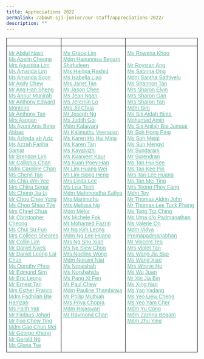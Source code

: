 ```yaml
---
title: Appreciations 2022
permalink: /about-sji-junior/our-staff/appreciations-2022/
description: ""
---
```

<style type="text/css">
.tg  {border-collapse:collapse;border-spacing:0;}
.tg td{border-color:black;border-style:solid;border-width:1px;font-family:Arial, sans-serif;font-size:14px;
  overflow:hidden;padding:10px 5px;word-break:normal;}
.tg th{border-color:black;border-style:solid;border-width:1px;font-family:Arial, sans-serif;font-size:14px;
  font-weight:normal;overflow:hidden;padding:10px 5px;word-break:normal;}
.tg .tg-axsl{background-color:#FFF;color:#62B7A3;text-align:left;text-decoration:underline;vertical-align:top}
.tg .tg-9hzb{background-color:#FFF;font-weight:bold;text-align:center;vertical-align:top}
.tg .tg-amwm{font-weight:bold;text-align:center;vertical-align:top}
</style>
<table class="tg">
<thead>
  <tr>
    <th class="tg-9hzb"></th>
    <th class="tg-amwm"></th>
    <th class="tg-amwm"></th>
  </tr>
</thead>
<tbody>
  <tr>
    <td class="tg-axsl"><a href="https://padlet.com/sjijunior/x7wsijqdd731529"><span style="font-weight:400;text-decoration:underline;color:#62B7A3">Mr Abdul Nasir</span></a><br><a href="https://padlet.com/sjijunior/4672u524qauqhej9"><span style="font-weight:400;text-decoration:underline;color:#62B7A3">Ms Abelin Cheong</span></a><br><a href="https://padlet.com/sjijunior/hajtq1e5l2b9gtfk"><span style="font-weight:400;text-decoration:underline;color:#62B7A3">Mrs Agustina Lim</span></a><br><a href="https://padlet.com/sjijunior/i6wv76daodlfpmdw"><span style="font-weight:400;text-decoration:underline;color:#62B7A3">Ms Amanda Lim</span></a><br><a href="https://padlet.com/sjijunior/omklrc3oyzbu7zjb"><span style="font-weight:400;text-decoration:underline;color:#62B7A3">Ms Amanda Soon</span></a><br><a href="https://padlet.com/sjijunior/h61dg8ubct6k29j3"><span style="font-weight:400;text-decoration:underline;color:#62B7A3">Mr Andy Chew</span></a><br><a href="https://padlet.com/sjijunior/sssxbgmep736jfaa"><span style="font-weight:400;text-decoration:underline;color:#62B7A3">Mr Ang Han Sheng</span></a><br><a href="https://padlet.com/sjijunior/91yrgnjl1ys6qj9f"><span style="font-weight:400;text-decoration:underline;color:#62B7A3">Ms Annur Munirah</span></a><br><a href="https://padlet.com/sjijunior/3afsps6bltl9d4mv"><span style="font-weight:400;text-decoration:underline;color:#62B7A3">Mr Anthony Edward Monteiro </span></a><br><a href="https://padlet.com/sjijunior/uwirejp7f3376k9c"><span style="font-weight:400;text-decoration:underline;color:#62B7A3">Mr Anthony Tan</span></a><br><a href="https://padlet.com/sjijunior/kl0igfgsof8pox6s"><span style="font-weight:400;text-decoration:underline;color:#62B7A3">Mrs Asogan </span></a><br><a href="https://padlet.com/sjijunior/5i72evckas0cg074"><span style="font-weight:400;text-decoration:underline;color:#62B7A3">Ms Ayuni Anis Binte Abbas</span></a><br><a href="https://padlet.com/sjijunior/9nm9044q6k8puene"><span style="font-weight:400;text-decoration:underline;color:#62B7A3">Ms Azlinda ab Aziz </span></a><br><a href="https://padlet.com/sjijunior/xgkh0dtzs2w8dn4n"><span style="font-weight:400;text-decoration:underline;color:#62B7A3">Ms Azzah Fariha Samat</span></a><br><a href="https://padlet.com/sjijunior/fsg1c5kmutrkd9im"><span style="font-weight:400;text-decoration:underline;color:#62B7A3">Mr Brendon Lim</span></a><br><a href="https://padlet.com/sjijunior/8yy0hsz4411cssc7"><span style="font-weight:400;text-decoration:underline;color:#62B7A3">Mr Callistus Chan</span></a><br><a href="https://padlet.com/sjijunior/xzfkr38mwbiiws47"><span style="font-weight:400;text-decoration:underline;color:#62B7A3">Mdm Caroline Chan</span></a><br><a href="https://padlet.com/sjijunior/tbtwaz2v83c4zdwu"><span style="font-weight:400;text-decoration:underline;color:#62B7A3">Ms Cheryl Tan</span></a><br><a href="https://padlet.com/sjijunior/insl5j0ee934fzix"><span style="font-weight:400;text-decoration:underline;color:#62B7A3">Ms Chia Wei Yee</span></a><br><a href="https://padlet.com/sjijunior/6vupkjks51wf65my"><span style="font-weight:400;text-decoration:underline;color:#62B7A3">Mrs Chitra Segar </span></a><br><a href="https://padlet.com/sjijunior/rvmarvv51tb5opoq"><span style="font-weight:400;text-decoration:underline;color:#62B7A3">Ms Chong Jia Li</span></a><br><a href="https://padlet.com/sjijunior/4ciiwy49j75cfvca"><span style="font-weight:400;text-decoration:underline;color:#62B7A3">Mr Choo Chee Yong</span></a><br><a href="https://padlet.com/sjijunior/ok4zdi5n73kdmwr7"><span style="font-weight:400;text-decoration:underline;color:#62B7A3">Ms Choo Shiao Tze</span></a><br><a href="https://padlet.com/sjijunior/gr29j9fq9jvei8iy"><span style="font-weight:400;text-decoration:underline;color:#62B7A3">Mrs Chriel Chua  </span></a><br><a href="https://padlet.com/sjijunior/qenhfrpg4l6ujvrp"><span style="font-weight:400;text-decoration:underline;color:#62B7A3">Mr Christopher Cheong </span></a><br><a href="https://padlet.com/sjijunior/qsqzpg8e7257vh20"><span style="font-weight:400;text-decoration:underline;color:#62B7A3">Ms Chui Su Fun</span></a><br><a href="https://padlet.com/sjijunior/7fmrltj30w4kceju"><span style="font-weight:400;text-decoration:underline;color:#62B7A3">Mrs Colleen Sheares </span></a><br><a href="https://padlet.com/sjijunior/sp6jsl0dp4dcjp2b"><span style="font-weight:400;text-decoration:underline;color:#62B7A3">Mr Collin Lim </span></a><br><a href="https://padlet.com/sjijunior/9c3hy9qndf0dbsak"><span style="font-weight:400;text-decoration:underline;color:#62B7A3">Mr Daniel Kwek</span></a><span style="color:#000;background-color:#FFF"> </span><br><a href="https://padlet.com/sjijunior/5feg6uurj3gup2kt"><span style="font-weight:400;text-decoration:underline;color:#62B7A3">Mr Daniel Leong Lai Chun </span></a><br><a href="https://padlet.com/sjijunior/arhgiy878vbqrbr3"><span style="font-weight:400;text-decoration:underline;color:#62B7A3">Ms Dorothy Phng </span></a><br><a href="https://padlet.com/sjijunior/xml1pbcwg7b15xje"><span style="font-weight:400;text-decoration:underline;color:#62B7A3">Mr Edmund Sim</span></a><br><a href="https://padlet.com/sjijunior/4w517vauzl64i4p0"><span style="font-weight:400;text-decoration:underline;color:#62B7A3">Mr Eric Leong</span></a><br><a href="https://padlet.com/sjijunior/8q92a2mj4lvxoggq"><span style="font-weight:400;text-decoration:underline;color:#62B7A3">Mr Ernest Tan</span></a><br><a href="https://padlet.com/sjijunior/lrcb8sfpzjylu99q"><span style="font-weight:400;text-decoration:underline;color:#62B7A3">Mrs Esther Franco</span></a><br><a href="https://padlet.com/sjijunior/flr21demy2ffm01c"><span style="font-weight:400;text-decoration:underline;color:#62B7A3">Mdm Fadhilah Bte Hamzah</span></a><br><a href="https://padlet.com/sjijunior/3ys83m2mgrvydf63"><span style="font-weight:400;text-decoration:underline;color:#62B7A3">Ms Faith Yak</span></a><br><a href="https://padlet.com/sjijunior/knlvsjq7v6clmaee"><span style="font-weight:400;text-decoration:underline;color:#62B7A3">Mr Firdaus Johari</span></a><br><a href="https://padlet.com/sjijunior/ihhwsf12i8y7n4gj"><span style="font-weight:400;text-decoration:underline;color:#62B7A3">Mr Foo Chow Ting</span></a><br><a href="https://padlet.com/sjijunior/2j0q01bkcayzvjir"><span style="font-weight:400;text-decoration:underline;color:#62B7A3">Mdm Gao Chun Mei </span></a><br><a href="https://padlet.com/sjijunior/fmt0tn3gs8vpsh9j"><span style="font-weight:400;text-decoration:underline;color:#62B7A3">Mr George Kheng </span></a><br><a href="https://padlet.com/sjijunior/pg7q92bbaz3lmbt3"><span style="font-weight:400;text-decoration:underline;color:#62B7A3">Mr Gerald Ng</span></a><br><a href="https://padlet.com/sjijunior/zm5yuvla2dpdrdhu"><span style="font-weight:400;text-decoration:underline;color:#62B7A3">Ms Gloria Tse</span></a><br></td>
    <td class="tg-axsl"><a href="https://padlet.com/sjijunior/kkg865ip9dw6yimw"><span style="font-weight:400;text-decoration:underline;color:#62B7A3">Ms Grace Lim </span></a><br><a href="https://padlet.com/sjijunior/b9i6mhs6mze08g22"><span style="font-weight:400;text-decoration:underline;color:#62B7A3">Mdm Hairunnisa Begam Shirfudeen</span></a><br><a href="https://padlet.com/sjijunior/aeitwzj31uop3gel"><span style="font-weight:400;text-decoration:underline;color:#62B7A3">Mrs Harlina Rashid</span></a><br><a href="https://padlet.com/sjijunior/f8m4m36rq4q9ha7u"><span style="font-weight:400;text-decoration:underline;color:#62B7A3">Ms Isabella Liao</span></a><br><a href="https://padlet.com/sjijunior/dqogb0tda0ll82jc"><span style="font-weight:400;text-decoration:underline;color:#62B7A3">Mrs Janet Tan</span></a><br><a href="https://padlet.com/sjijunior/4d2msg7exosp37xx"><span style="font-weight:400;text-decoration:underline;color:#62B7A3">Mr Jason Chee</span></a><br><a href="https://padlet.com/sjijunior/mdmyqts8l6l4b65k"><span style="font-weight:400;text-decoration:underline;color:#62B7A3">Ms Jean Ngan</span></a><br><a href="https://padlet.com/sjijunior/nv24otvomcz58hix"><span style="font-weight:400;text-decoration:underline;color:#62B7A3">Ms Jeremin Lo</span></a><br><a href="https://padlet.com/sjijunior/xvblxz6xfmkktq3"><span style="font-weight:400;text-decoration:underline;color:#62B7A3">Mrs Jill Chua </span></a><br><a href="https://padlet.com/sjijunior/dy5k2l4ptlvihgc0"><span style="font-weight:400;text-decoration:underline;color:#62B7A3">Mr Joseph Ng</span></a><br><a href="https://padlet.com/sjijunior/hoapvv3h5ck38xn1"><span style="font-weight:400;text-decoration:underline;color:#62B7A3">Ms Judith Goi</span></a><br><a href="https://padlet.com/sjijunior/r6xlrdcmgtghr62v"><span style="font-weight:400;text-decoration:underline;color:#62B7A3">Mdm Kalaivani</span></a><br><a href="https://padlet.com/sjijunior/s569sv9fsfmavggy"><span style="font-weight:400;text-decoration:underline;color:#62B7A3">Mr Kalimuthu Veerapan</span></a><br><a href="https://padlet.com/sjijunior/s9t9zr3avaonr1fq"><span style="font-weight:400;text-decoration:underline;color:#62B7A3">Ms Karen Ho Hui Ming</span></a><span style="color:#000;background-color:#FFF"> </span><br><a href="https://padlet.com/sjijunior/g1q4wg9gst2umotv"><span style="font-weight:400;text-decoration:underline;color:#62B7A3">Ms Karen Tan</span></a><br><a href="https://padlet.com/sjijunior/bfbwhqrvp1rlou32"><span style="font-weight:400;text-decoration:underline;color:#62B7A3">Ms Kayalvizhi</span></a><br><a href="https://padlet.com/sjijunior/5gue8e8l9yeokqge"><span style="font-weight:400;text-decoration:underline;color:#62B7A3">Ms Kiranjeet Kaur</span></a><br><a href="https://padlet.com/sjijunior/4gj91h8b39h0v9tg"><span style="font-weight:400;text-decoration:underline;color:#62B7A3">Ms Kuan Poey Han</span></a><br><a href="https://padlet.com/sjijunior/sjc8bjkbowfb77xj"><span style="font-weight:400;text-decoration:underline;color:#62B7A3">Mr Lim Huang Wei</span></a><br><a href="https://padlet.com/sjijunior/h846y3llbndfelb5"><span style="font-weight:400;text-decoration:underline;color:#62B7A3">Mr Lim Siong Heng </span></a><br><a href="https://padlet.com/sjijunior/wrls9kz4fgyuoxll"><span style="font-weight:400;text-decoration:underline;color:#62B7A3">Mrs Linda Lee</span></a><br><a href="https://padlet.com/sjijunior/ih11bon9qqa6y63s"><span style="font-weight:400;text-decoration:underline;color:#62B7A3">Ms Lisa Teoh</span></a><br><a href="https://padlet.com/sjijunior/whymiub0k0lnnqnk"><span style="font-weight:400;text-decoration:underline;color:#62B7A3">Mdm Mahmoodha Safiya</span></a><br><a href="https://padlet.com/sjijunior/trt19o9euvlqij7z"><span style="font-weight:400;text-decoration:underline;color:#62B7A3">Mrs Marimuthu </span></a><br><a href="https://padlet.com/sjijunior/sbdi5dnd7ofg1q9e"><span style="font-weight:400;text-decoration:underline;color:#62B7A3">Mrs Melissa Ng</span></a><br><a href="https://padlet.com/sjijunior/wxzm6dpor7zquep8"><span style="font-weight:400;text-decoration:underline;color:#62B7A3">Mdm Melor</span></a><br><a href="https://padlet.com/sjijunior/6bbgcy1eam3iekcs"><span style="font-weight:400;text-decoration:underline;color:#62B7A3">Ms Michele Fok </span></a><br><a href="https://padlet.com/sjijunior/fqf96pu1ledxstkj"><span style="font-weight:400;text-decoration:underline;color:#62B7A3">Mr Mohamed Fazrin</span></a><br><a href="https://padlet.com/sjijunior/5sv2gepvlwbdnzqa"><span style="font-weight:400;text-decoration:underline;color:#62B7A3">Mr Ng Kim Leong</span></a><br><a href="https://padlet.com/sjijunior/f1dzerfyg3cyon3v"><span style="font-weight:400;text-decoration:underline;color:#62B7A3">Mdm Ng Lee Huang</span></a><br><a href="https://padlet.com/sjijunior/74c6dexvcropuzoo"><span style="font-weight:400;text-decoration:underline;color:#62B7A3">Mrs Ng Shu Xian</span></a><br><a href="https://padlet.com/sjijunior/vqkmojnod7hiu4gx"><span style="font-weight:400;text-decoration:underline;color:#62B7A3">Ms Ng Siew Choo </span></a><br><a href="https://padlet.com/sjijunior/3w7g52aj1giputr3"><span style="font-weight:400;text-decoration:underline;color:#62B7A3">Mrs Noeline Wong </span></a><br><a href="https://padlet.com/sjijunior/cviknnpiritbn9ea"><span style="font-weight:400;text-decoration:underline;color:#62B7A3">Mdm Noraini Niat</span></a><br><a href="https://padlet.com/sjijunior/l78i3utji9wrjhrc"><span style="font-weight:400;text-decoration:underline;color:#62B7A3">Ms Noraishah</span></a><br><a href="https://padlet.com/sjijunior/jcpgc4kk8n79bce0"><span style="font-weight:400;text-decoration:underline;color:#62B7A3">Ms Nurshahida</span></a><br><a href="https://padlet.com/sjijunior/bxhpi2y1sf3x763a"><span style="font-weight:400;text-decoration:underline;color:#62B7A3">Ms Pang Xi Fen</span></a><br><a href="https://padlet.com/sjijunior/1icg9wch5rehu4m6"><span style="font-weight:400;text-decoration:underline;color:#62B7A3">Mr Paul Chew </span></a><br><a href="https://padlet.com/sjijunior/tr0l99htr32457ca"><span style="font-weight:400;text-decoration:underline;color:#62B7A3">Mdm Pauline Thambiraja</span></a><span style="color:#000;background-color:#FFF"> </span><br><a href="https://padlet.com/sjijunior/f4u7vdu58anx1frv"><span style="font-weight:400;text-decoration:underline;color:#62B7A3">Mr Philip Muthiah </span></a><br><a href="https://padlet.com/sjijunior/cfu46xo0o2honlqj"><span style="font-weight:400;text-decoration:underline;color:#62B7A3">Mrs Priya Chopra</span></a><br><a href="https://padlet.com/sjijunior/99ele0b9vlp0wh9y"><span style="font-weight:400;text-decoration:underline;color:#62B7A3">Mdm Rajaswari</span></a><br><a href="https://padlet.com/sjijunior/em5m6wvt9j3ja556"><span style="font-weight:400;text-decoration:underline;color:#62B7A3">Mr Raymond Chan</span></a></td>
    <td class="tg-axsl"><a href="https://padlet.com/sjijunior/u8m4ta2lnspsbkea"><span style="font-weight:400;text-decoration:underline;color:#62B7A3">Ms Rowena Khoo</span></a><br><br><a href="https://padlet.com/sjijunior/s6ms00tx0766fw1n"><span style="font-weight:400;text-decoration:underline;color:#62B7A3">Mr Roystan Ang</span></a><br><a href="https://padlet.com/sjijunior/hq7xamai3vhqzziu"><span style="font-weight:400;text-decoration:underline;color:#62B7A3">Ms Sabrina Ong</span></a><br><a href="https://padlet.com/sjijunior/w7e53fzp0z2azkp0"><span style="font-weight:400;text-decoration:underline;color:#62B7A3">Mdm Santha Sathivelu</span></a><br><a href="https://padlet.com/sjijunior/oyu41fea4v5zdosl"><span style="font-weight:400;text-decoration:underline;color:#62B7A3">Ms Shannon Tan </span></a><br><a href="https://padlet.com/sjijunior/xh4kirvt5vt3y38z"><span style="font-weight:400;text-decoration:underline;color:#62B7A3">Mrs Sharon Elvin</span></a><br><a href="https://padlet.com/sjijunior/jfrjlwlqt48t2vcr"><span style="font-weight:400;text-decoration:underline;color:#62B7A3">Mrs Sharon Gan </span></a><br><a href="https://padlet.com/sjijunior/y5e7vxvawc4tnw6r"><span style="font-weight:400;text-decoration:underline;color:#62B7A3">Mrs Sharon Tan</span></a><br><a href="https://padlet.com/sjijunior/6sjar05ykphbz109"><span style="font-weight:400;text-decoration:underline;color:#62B7A3">Mdm Sim</span></a><br><a href="https://padlet.com/sjijunior/sy6q4l8a1ipe4sk0"><span style="font-weight:400;text-decoration:underline;color:#62B7A3">Ms Siti Aidah Binte Mohamad Amin</span></a><br><a href="https://padlet.com/sjijunior/7rp8rahf8nfyo19f"><span style="font-weight:400;text-decoration:underline;color:#62B7A3">Ms Siti Aqilah Bte Jumaat</span></a><br><a href="https://padlet.com/sjijunior/464u20yo8uzxktng"><span style="font-weight:400;text-decoration:underline;color:#62B7A3">Mr Soh Hong Ping</span></a><br><a href="https://padlet.com/sjijunior/9dqxypfmrun07u4u"><span style="font-weight:400;text-decoration:underline;color:#62B7A3">Ms Soh Meiqi</span></a><br><a href="https://padlet.com/sjijunior/u26dkvtf0nz695tb"><span style="font-weight:400;text-decoration:underline;color:#62B7A3">Ms Sun Mengyi</span></a><br><a href="https://padlet.com/sjijunior/74jgzoxu638znum9"><span style="font-weight:400;text-decoration:underline;color:#62B7A3">Mr Sundaram </span></a><br><a href="https://padlet.com/sjijunior/sxkwkvjsnzam681u"><span style="font-weight:400;text-decoration:underline;color:#62B7A3">Mr Surendran </span></a><br><a href="https://padlet.com/sjijunior/j4y2hzi9f2bkdaqg"><span style="font-weight:400;text-decoration:underline;color:#62B7A3">Ms Tan Hui See</span></a><br><a href="https://padlet.com/sjijunior/ab26y3o8s0nv371u"><span style="font-weight:400;text-decoration:underline;color:#62B7A3">Ms Tan Kee Pin </span></a><br><a href="https://padlet.com/sjijunior/3cnys3tpqplvp6b0"><span style="font-weight:400;text-decoration:underline;color:#62B7A3">Mrs Tan Lee Huang</span></a><br><a href="https://padlet.com/sjijunior/5624u3rz0b3bbyoc"><span style="font-weight:400;text-decoration:underline;color:#62B7A3">Ms Tan Mei Ting</span></a><br><a href="https://padlet.com/sjijunior/vz9hidvqc2n16qzz"><span style="font-weight:400;text-decoration:underline;color:#62B7A3">Mrs Teong Phey Fang</span></a><br><a href="https://padlet.com/sjijunior/k1teaq79rxo6mm4t"><span style="font-weight:400;text-decoration:underline;color:#62B7A3">Mdm Tey</span></a><br><a href="https://padlet.com/sjijunior/6f7qeh0jugru14a0"><span style="font-weight:400;text-decoration:underline;color:#62B7A3">Mr Thomas Aldrin John</span></a><br><a href="https://padlet.com/sjijunior/b9vgemyom5s0adto"><span style="font-weight:400;text-decoration:underline;color:#62B7A3">Mr Thomas Lee Tuck Pheng</span></a><br><a href="https://padlet.com/sjijunior/p4lb7bz2494ail0h"><span style="font-weight:400;text-decoration:underline;color:#62B7A3">Ms Tong Tsz Ching</span></a><br><a href="https://padlet.com/sjijunior/4iwkag9qjsqik4pd"><span style="font-weight:400;text-decoration:underline;color:#62B7A3">Ms Uma d/o Padmanathan</span></a><br><a href="https://padlet.com/sjijunior/5bepwlagobwu3ocw"><span style="font-weight:400;text-decoration:underline;color:#62B7A3">Ms Valerie On</span></a><br><a href="https://padlet.com/sjijunior/szkfayup0ctgma33"><span style="font-weight:400;text-decoration:underline;color:#62B7A3">Mdm Vidya Premapadmanabhan</span></a><br><a href="https://padlet.com/sjijunior/965eiau7k3zua39z"><span style="font-weight:400;text-decoration:underline;color:#62B7A3">Mr Vincent Teo </span></a><br><a href="https://padlet.com/sjijunior/5gi74nmmenk2od3s"><span style="font-weight:400;text-decoration:underline;color:#62B7A3">Mrs Violet Tan</span></a><br><a href="https://padlet.com/sjijunior/5ilxnjjxsgo0ioeu"><span style="font-weight:400;text-decoration:underline;color:#62B7A3">Ms Wang Jia Bao</span></a><br><a href="https://padlet.com/sjijunior/yy9t8jozxzklxxry"><span style="font-weight:400;text-decoration:underline;color:#62B7A3">Ms Wang Xiao</span></a><br><a href="https://padlet.com/sjijunior/rjmmuo6j0g5nv1c5"><span style="font-weight:400;text-decoration:underline;color:#62B7A3">Mrs Winnie Ho </span></a><br><a href="https://padlet.com/sjijunior/js629mdm17n6g5z9"><span style="font-weight:400;text-decoration:underline;color:#62B7A3">Ms Wu Juan</span></a><br><a href="https://padlet.com/sjijunior/oqcqoofaskr1rxb4"><span style="font-weight:400;text-decoration:underline;color:#62B7A3">Mr Xin Jia Bin</span></a><br><a href="https://padlet.com/sjijunior/o8kkhp3d96pjh8au"><span style="font-weight:400;text-decoration:underline;color:#62B7A3">Ms Xing Nan</span></a><br><a href="https://padlet.com/sjijunior/dg5l7chz32acite2"><span style="font-weight:400;text-decoration:underline;color:#62B7A3">Ms Yao Yadang</span></a><br><a href="https://padlet.com/sjijunior/xhwm4tw0zq1f3fz6"><span style="font-weight:400;text-decoration:underline;color:#62B7A3">Ms Yeo Liew Cheng</span></a><br><a href="https://padlet.com/sjijunior/2yx8c7huj6rcim6b"><span style="font-weight:400;text-decoration:underline;color:#62B7A3">Ms Yeo Yam Cher</span></a><br><a href="https://padlet.com/sjijunior/qknjeva2n1tvrj6n"><span style="font-weight:400;text-decoration:underline;color:#62B7A3">Mdm Yu Cong</span></a><br><a href="https://padlet.com/sjijunior/6789rswdtt96r5hd"><span style="font-weight:400;text-decoration:underline;color:#62B7A3">Mdm Zarrina Begam</span></a><br><a href="https://padlet.com/sjijunior/s9ysmqe350l3of54"><span style="font-weight:400;text-decoration:underline;color:#62B7A3">Mdm Zhu Ying</span></a></td>
  </tr>
</tbody>
</table>